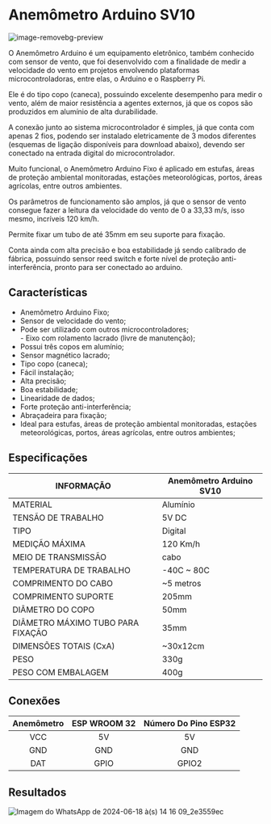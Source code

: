 # Anemômetro Arduino SV10
![image-removebg-preview](https://github.com/cyberdebb/estacao_meteorologica/assets/107296659/e26fc378-fd3a-42bb-86ed-dd05aaa47658)

O Anemômetro Arduino é um equipamento eletrônico, também conhecido com sensor de vento, que foi desenvolvido com a finalidade de medir a velocidade do vento em projetos envolvendo plataformas microcontroladoras, entre elas, o Arduino e o Raspberry Pi.

Ele é do tipo copo (caneca), possuindo excelente desempenho para medir o vento, além de maior resistência a agentes externos, já que os copos são produzidos em alumínio de alta durabilidade.

A conexão junto ao sistema microcontrolador é simples, já que conta com apenas 2 fios, podendo ser instalado eletricamente de 3 modos diferentes (esquemas de ligação disponíveis para download abaixo), devendo ser conectado na entrada digital do microcontrolador.

Muito funcional, o Anemômetro Arduino Fixo é aplicado em estufas, áreas de proteção ambiental monitoradas, estações meteorológicas, portos, áreas agrícolas, entre outros ambientes.

Os parâmetros de funcionamento são amplos, já que o sensor de vento consegue fazer a leitura da velocidade do vento de 0 a 33,33 m/s, isso mesmo, incríveis 120 km/h.

Permite fixar um tubo de até 35mm em seu suporte para fixação.

Conta ainda com alta precisão e boa estabilidade já sendo calibrado de fábrica, possuindo sensor reed switch e forte nível de proteção anti-interferência, pronto para ser conectado ao arduino.

## Características
- Anemômetro Arduino Fixo;  
- Sensor de velocidade do vento;  
- Pode ser utilizado com outros microcontroladores;  
- Eixo com rolamento lacrado (livre de manutenção);  
- Possui três copos em alumínio;  
- Sensor magnético lacrado;  
- Tipo copo (caneca);  
- Fácil instalação;  
- Alta precisão;  
- Boa estabilidade;  
- Linearidade de dados;  
- Forte proteção anti-interferência;  
- Abraçadeira para fixação;  
- Ideal para estufas, áreas de proteção ambiental monitoradas, estações meteorológicas, portos, áreas agrícolas, entre outros ambientes;

## Especificações
| INFORMAÇÃO                        | Anemômetro Arduino SV10 |
| --------------------------------- | ----------------------- |
| MATERIAL                          | Alumínio                |
| TENSÃO DE TRABALHO                | 5V DC                   |
| TIPO                              | Digital                 |
| MEDIÇÃO MÁXIMA                    | 120 Km/h                |
| MEIO DE TRANSMISSÃO               | cabo                    |
| TEMPERATURA DE TRABALHO           | -40C ~ 80C              |
| COMPRIMENTO DO CABO               | ~5 metros               |
| COMPRIMENTO SUPORTE               | 205mm                   |
| DIÂMETRO DO COPO                  | 50mm                    |
| DIÂMETRO MÁXIMO TUBO PARA FIXAÇÃO | 35mm                    |
| DIMENSÕES TOTAIS (CxA)            | ~30x12cm                |
| PESO                              | 330g                    |
| PESO COM EMBALAGEM                | 400g                    |

## Conexões
| Anemômetro | ESP WROOM 32 | Número Do Pino ESP32 |
|:----------:|:------------:|:--------------------:|
|     VCC    |      5V      |          5V          |
|     GND    |      GND     |          GND         |
|     DAT    |     GPIO     |         GPIO2        |

## Resultados
![Imagem do WhatsApp de 2024-06-18 à(s) 14 16 09_2e3559ec](https://github.com/cyberdebb/estacao_meteorologica/assets/107296659/cfbaa72c-4411-4631-bd06-5f65ef79847e)


